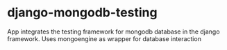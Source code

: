 # django-mongodb-testing
App integrates the testing framework for mongodb database in the django framework. Uses mongoengine as wrapper for database interaction
